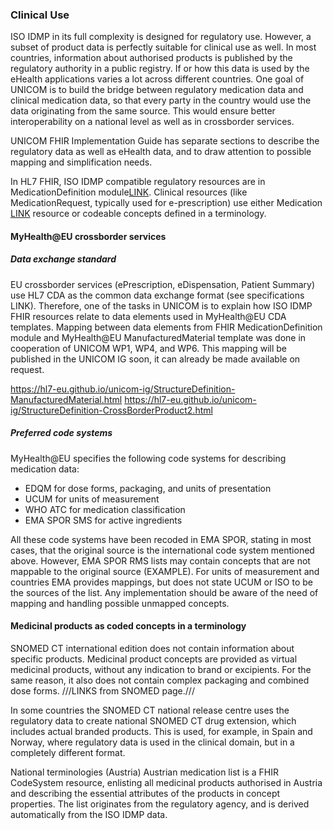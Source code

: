 
### Clinical Use

ISO IDMP in its full complexity is designed for regulatory use. However, a subset of product data is perfectly suitable for clinical use as well. In most countries, information about authorised products is published by the regulatory authority in a public registry. If or how this data is used by the eHealth applications varies a lot across different countries.
One goal of UNICOM is to build the bridge between regulatory medication data and clinical medication data, so that every party in the country would use the data originating from the same source. This would ensure better interoperability on a national level as well as in crossborder services.

UNICOM FHIR Implementation Guide has separate sections to describe the regulatory data as well as eHealth data, and to draw attention to possible mapping and simplification needs.

In HL7 FHIR, ISO IDMP compatible regulatory resources are in MedicationDefinition module[LINK](https://hl7.org/fhir/medication-definition-module.html). Clinical resources (like MedicationRequest, typically used for e-prescription) use either Medication [LINK](https://hl7.org/fhir/medication.html) resource or codeable concepts defined in a terminology. 

#### MyHealth@EU crossborder services
##### Data exchange standard
EU crossborder services (ePrescription, eDispensation, Patient Summary) use HL7 CDA as the common data exchange format (see specifications LINK). Therefore, one of the tasks in UNICOM is to explain how ISO IDMP FHIR resources relate to data elements used in MyHealth@EU CDA templates. Mapping between data elements from FHIR MedicationDefinition module and MyHealth@EU ManufacturedMaterial template was done in cooperation of UNICOM WP1, WP4, and WP6. This mapping will be published in the UNICOM IG soon, it can already be made available on request.

https://hl7-eu.github.io/unicom-ig/StructureDefinition-ManufacturedMaterial.html
https://hl7-eu.github.io/unicom-ig/StructureDefinition-CrossBorderProduct2.html

##### Preferred code systems
MyHealth@EU specifies the following code systems for describing medication data:
- EDQM for dose forms, packaging, and units of presentation
- UCUM for units of measurement
- WHO ATC for medication classification
- EMA SPOR SMS for active ingredients


All these code systems have been recoded in EMA SPOR, stating in most cases, that the original source is the international code system mentioned above. However, EMA SPOR RMS lists may contain concepts that are not mappable to the original source (EXAMPLE). For units of measurement and countries EMA provides mappings, but does not state UCUM or ISO to be the sources of the list. Any implementation should be aware of the need of mapping and handling possible unmapped concepts.

#### Medicinal products as coded concepts in a terminology

SNOMED CT international edition does not contain information about specific products. Medicinal product concepts are provided as virtual medicinal products, without any indication to brand or excipients. For the same reason, it also does not contain complex packaging and combined dose forms. ///LINKS from SNOMED page.///

In some countries the SNOMED CT national release centre uses the regulatory data to create national SNOMED CT drug extension, which includes actual branded products. This is used, for example, in Spain and Norway, where regulatory data is used in the clinical domain, but in a completely different format.

National terminologies (Austria)
Austrian medication list is a FHIR CodeSystem resource, enlisting all medicinal products authorised in Austria and describing the essential attributes of the products in concept properties. The list originates from the regulatory agency, and is derived automatically from the ISO IDMP data.
